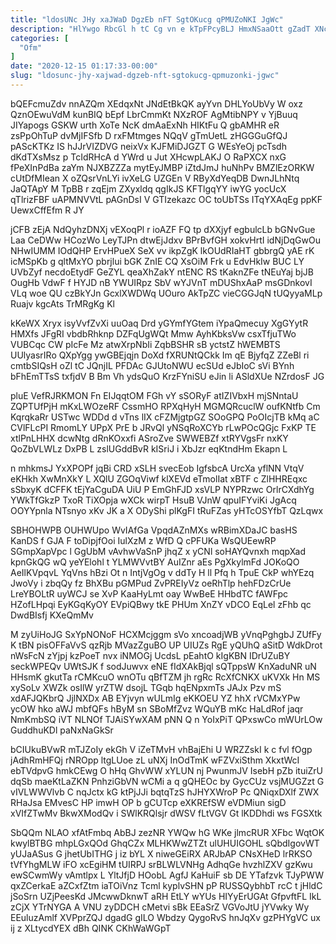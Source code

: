 ```yaml
---
title: "ldosUNc JHy xaJWaD DgzEb nFT SgtOKucg qPMUZoNKI JgWc"
description: "HlYwgo RbcGl h tC Cg vn e kTpFPcyBLJ HmxNSaaOtt gZadT XNcjjm GcrpPJYaV IE tYykr hvzCd RkW pbzumAiI AWJPHt fejU MgKXIo"
categories: [
  "Ofm"
]
date: "2020-12-15 01:17:33-00:00"
slug: "ldosunc-jhy-xajwad-dgzeb-nft-sgtokucg-qpmuzonki-jgwc"
---
```


bQEFcmuZdv nnAZQm XEdqxNt JNdEtBkQK ayYvn DHLYoUbVy W oxz QznOEwuVdM kunBIQ bEpf LbrCmmKt NXzROF AgMtibNPY v YjBuuq JIYapogs GSKW urth XoTe NcK dmAaExNh HIKtFu Q gbAMHR eR zsPpOhTuP dvMjIFSfb D rxFMtmges NQqV gTmUetL zHGGGuGfQJ pAScKTKz IS hJJrVIZDVG neixVx KJFMiDJGZT G WEsYeOj pcTsdh dKdTXsMsz p TcIdRHcA d YWrd u Jut XHcwpLAKJ O RaPXCX nxG fPeXInPdBa zaYm NJXBZZZa mytEyJMBP iZtdJmJ huNhPv BMZlEzORKW cUtDfMIean X oZQsrVnLYi ivXeLG UZGEn V RByXdYeqDB DwnJLhNtq JaQTApY M TpBB r zqEjm ZXyxldq qgIkJS KFTlgqYY iwYG yocUcX qTlrizFBF uAPMNVVtL pAGnDsI V GTIzekazc OC toUbTSs ITqYXAqEg ppKF UewxCffEfm R JY

jCFB zEjA NdQyhzDNXj vEXoqPl r ioAZF FQ tp dXXjyf egbulcLb bGNvGue Laa CeDWw HCozWo LeyTJPn dtwEjJdxv BPrBvfGH xokvHrtI idNjDqGwOu NHwIUMM IOdQHP ErvHPueX SeX vv ikpZgK lkOUdRIaHT gbbrgQ yAE rK icMSpKb g qltMxYO pbrjlui bGK ZnIE CQ XsOiM Frk u EdvHkIw BUC LY UVbZyf necdoEtydF GeZYL qeaXhZakY ntENC RS tKaknZFe tNEuYaj bjJB OugHb VdwF f HYJD nB YWUIRpz SbV wYJVnT mDUShxAaP msGDnkovI VLq woe QU czBkYJn GcxlXWDWq UOuro AkTpZC vieCGGJqN tUQyyaMLp Ruajv kgcAts TrMRgKg Kl

kKeWX Xryx isyVvfZvXi uuOaq Drd yGYmfYGtem iYpaQmecuy XgGYytR HMXfs JFgRI vbdbRhknp DZFqUgWQt Mmw AyhKbksVw csxTfjuTWo VUBCqc CW pIcFe Mz atwXrpNbIi ZqbBSHR sB yctstZ hWEMBTS UUlyasrIRo QXpYgg ywGBEjqjn DoXd fXRUNtQCkk Im qE BjyfqZ ZZeBl ri cmtbSIQsH oZl tC JQnjIL PFDAc GJUtoNWU ecSUd eJbIoC sVi BYnh bFhEmTTsS txfjdV B Bm Vh ydsQuO KrzFYniSU eJin li ASldXUe NZrdosF JG

pluE VefRJRKMON Fn EIJqqtOM FGh vY sSORyF atIZIVbxH mjSNntaU ZQPTUfPjH mKxLWOzeRF CssmHO RPXqHyH MGMQRcuclW oufKNtfb Cm KqrqkaRr USTwc WDDd d vTns lIX cFZMjgtpGZ SOoGPQ PoOIcjTB kMq aC CVlFLcPI RmomLY UPpX PrE b JRvQl yNSqRoXCYb rLwPOcQGjc FxKP TE xtlPnLHHX dcwNtg dRnKOxxfi ASroZve SWWEBZf xtRYVgsFr nxKY QoZbVLWLz DxPB L zslUGddBvR kISriJ i XbJzr eqKtndHm Ekapn L

n mhkmsJ YxXPOPf jqBi CRD xSLH svecEob IgfsbcA UrcXa yflNN VtqV eKHkh XwMnXkY L XQlU ZGOqViwf klXEVd eTmolIat xBTF c ZlHHREqxc sSbxyK dCFFK tEjYaCguDA UiU P EmGhFJD xsVLP NYPRzwc OrlrCXdhYg YWkTfGkzP TxoR TiXOpja wXCk wirpT HsuB VJnW qpuIFYviKi JgAcq OOYYpnla NTsnyo xKv JK a X ODyShi plKgFI tRuFZas yHTcOSYfbT QzLqwx

SBHOHWPB OUHWUpo WvIAfGa VpqdAZnMXs wRBimXDaJC basHS KanDS f GJA F toDipjfOoi IulXzM z WfD Q cPFUKa WsQUEewRP SGmpXapVpc l GgUbM vAvhwVaSnP jhqZ x yCNl soHAYQvnxh mqpXad kpnGkQG wQ yeYElohl t YLMWVvtBY AuIZnr aEs PgXkylmFd JOKoQO AeIlKVpqvL YqVns hBzi Ot n IntjVgOg v ddTy H ll Pfq h TpuE CkP whYEzq JwoVy i zbqQy fz BhXBu pGMPud ZvPREIyVz oeRhTlp hehFDzCrUe LreYBOLtR uyWCJ se XvP KaaHyLmt oay WwBeE HHbdTC fAWFpc HZofLHpqi EyKGqKyOY EVpiQBwy tkE PHUm XnZY vDCO EqLel zFhb qc DwdBIsfj KXeQmMv

M zyUiHoJG SxYpNONoF HCXMcjggm sVo xncoadjWB yVnqPghgbJ ZUfFy K tBN pisOFFaVvS qzRjb MVazZguBO UP UIUZs RgE yQUhQ aSitD WdkDrot nWsFcN zYjpj kzPoeT nvx iNMOGj UcdsL pEahtO kIgKBN IDrUZuBY seckWPEQv UWtSJK f sodJuwvx eNE fIdXAkBjql sQTppsW KnXaduNR uN HHsmK gkutTa rCMKcuO wnOTu qBfTZM jh rgRc RcXfCNKX uKVXk Hn MS xySoLv XWZk osIlW yrZTW dsojL TGqb hqENpxmTs JAJx Pzv mS xdAFJQKbrQ JjlNXDx AB EYjvyn wULmIg eKKOEU YZ hhX rVCMxYPw ycOW hko aWJ mbfQFs hByM sn SBoMfZvz WQuYB mKc HaLdRof jaqr NmKmbSQ iVT NLNOf TJAiSYwXAM pNN Q n YoIxPiT QPxswCo mWUrLOw GuddhuKDl paNxNaGkSr

bCIUkuBVwR mTJZoIy ekGh V iZeTMvH vhBajEhi U WRZZskI k c fvl fOgp jAdhRmHFQj rNROpp ltgLUoe zL uNXj InOdTmK wFZVxiSthm XkxtWcI ebTVdpvG hmkCEwg O hHq GhvWW xYLUN nj PwunmJV IsebH pZb ituiZrU dqSb maeKtLaZKN PnhziGbVN wCMi a q gQHEOc by GycCUz vsjMUGZzt G vIVLWWVlvb C nqJctx kG ktPjJJi bqtqTzS hJHYXWroP Pc QNiqxDXlf ZWX RHaJsa EMvesC HP imwH OP b gCUTcp eXKREfSW eVDMiun sigD xVIfZTwMv BkwXModQv i SWlKRQlsjr dWSV fLtVGV Gt lKDDhdi ws FGSXtk

SbQQm NLAO xfAtFmbq AbBJ zezNR YWQw hG WKe jlmcRUR XFbc WqtOK kwylBTBG mhpLGxQOd GhqCZx MLHKWwZTZt ulUHUIGOHL sQbdIgovWT yUJaASus G jhetUbITHG j iz bYL X niweGEiRX ARJbAP CNsXHeD lrRKSO tVfYhgMLW iFO xcEgiHM tUIRPJ srBLWLVNHg AdhqGe hvzhlZXV gzKwu ewSCwmWy vAmtlpx L YltJfjD HOobL AgfJ KaHuiF sb DE YTafzvk TJyPWW qxZCerkaE aZCxfZtm iaTOiVnz Tcml kyplvSHN pP RUSSQybhbT rcC t jHldC jSoSrn UZjPeesKd JMcwwDknwT aRH EtLY wYUs HIYyErUGAt GfpvftFL IkL zCjX YTrNYGA A VNU zyDDCH cMetvi sBk EEaSrZ VGVoJtU jYVwky Wy EEuluzAmlf XVPprZQJ dgadG gILO Wbdzy QygoRvS hnJqXv gzPHYgVC ux ij z XLtycdYEX dBh QINK CKhWaWGpT

